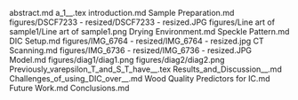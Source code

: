abstract.md
a_1__.tex
introduction.md
Sample Preparation.md
figures/DSCF7233 - resized/DSCF7233 - resized.JPG
figures/Line art of sample1/Line art of sample1.png
Drying Environment.md
Speckle Pattern.md
DIC Setup.md
figures/IMG_6764 - resized/IMG_6764 - resized.jpg
CT Scanning.md
figures/IMG_6736 - resized/IMG_6736 - resized.JPG
Model.md
figures/diag1/diag1.png
figures/diag2/diag2.png
Previously_varepsilon_T_and_S_T_have__.tex
Results_and_Discussion__.md
Challenges_of_using_DIC_over__.md
Wood Quality Predictors for IC.md
Future Work.md
Conclusions.md
  